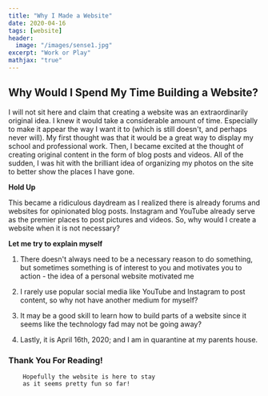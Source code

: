 ```yaml
---
title: "Why I Made a Website"
date: 2020-04-16
tags: [website]
header:
  image: "/images/sense1.jpg"
excerpt: "Work or Play"
mathjax: "true"
---
```


## Why Would I Spend My Time Building a Website?


I will not sit here and claim that creating a website was an extraordinarily original idea. 
I knew it would take a considerable amount of time. Especially to make it appear the way
I want it to (which is still doesn't, and perhaps never will). My first thought was that it would be a
great way to display my school and professional work. Then, I became excited at the thought of creating original
content in the form of blog posts and videos. All of the sudden, I was hit with the brilliant idea of organizing
my photos on the site to better show the places I have gone.

**Hold Up**

This became a ridiculous daydream as I realized there is already forums and websites for opinionated blog posts.
Instagram and YouTube already serve as the premier places to post pictures and videos.
So, why would I create a website when it is not necessary?

**Let me try to explain myself**

1. There doesn't always need to be a necessary reason to do something, but sometimes something is of interest to you and motivates you to action - the idea of a personal website motivated me
	
2. I rarely use popular social media like YouTube and Instagram to post content, so why not have another medium for myself?
	
3. It may be a good skill to learn how to build parts of a website since it seems like the technology fad may not be going away?

4. Lastly, it is April 16th, 2020; and I am in quarantine at my parents house.
	

### Thank You For Reading!
		Hopefully the website is here to stay
		as it seems pretty fun so far!